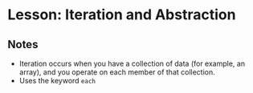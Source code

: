 # Lesson: Iteration and Abstraction

## Notes

- Iteration occurs when you have a collection of data (for example, an array), and you operate on each member of that collection.
- Uses the keyword `each`
